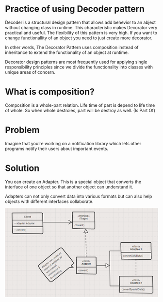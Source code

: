 # Practice of using Decoder pattern

Decoder is a structural design pattern that allows add behevior to an abject without changing class in runtime. This characteristic makes Decorator very practical and useful. The flexibility of this pattern is very high. If you want to change functionallity of an object you need to just create more decorator.

In other words, The Decorator Pattern uses composition instead of inheritance to extend the functionality of an object at runtime.

Decorator design patterns are most frequently used for applying single responsibility principles since we divide the functionality into classes with unique areas of concern.

# What is composition?

Composition is a whole-part relation. Life time of part is depend to life time of whole. So when whole destroies, part will be destroy as well. (Is Part Of)

# Problem

Imagine that you’re working on a notification library which lets other programs notify their users about important events.



# Solution
You can create an Adapter. This is a special object that converts the interface of one object so that another object can understand it.

Adapters can not only convert data into various formats but can also help objects with different interfaces collaborate.

<p align="center"><img alt="Adapter Pattern" src="assets/adapter.png" /></p>
